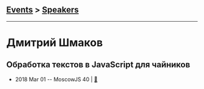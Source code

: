 ## [Events](../README.md) > [Speakers](../speakers.md)
---

# Дмитрий Шмаков​

## Обработка текстов в JavaScript для чайников​
- 2018 Mar 01 -- MoscowJS 40  | [:notebook:](https://cloud.mail.ru/public/58pk/ckocL8veR)  
